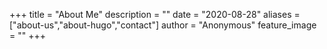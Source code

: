 +++
title = "About Me"
description = ""
date = "2020-08-28"
aliases = ["about-us","about-hugo","contact"]
author = "Anonymous"
feature_image = ""
+++







